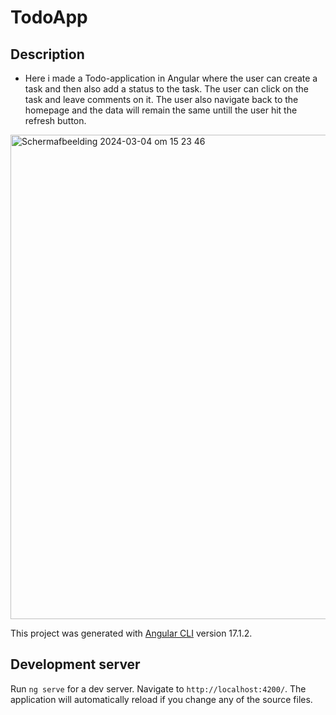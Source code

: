 # TodoApp

## Description 

* Here i made a Todo-application in Angular where the user can create a task and then also add a status to the task. The user can click on the task and leave comments on it. The user also navigate back to the homepage and the data will remain the same untill the user hit the refresh button. 

<img width="775" alt="Scherm­afbeelding 2024-03-04 om 15 23 46" src="https://github.com/JalalToufik/Todo-app/assets/112856590/7ea0101a-9c28-41f2-8323-980bbfbbf30a">

This project was generated with [Angular CLI](https://github.com/angular/angular-cli) version 17.1.2.

## Development server

Run `ng serve` for a dev server. Navigate to `http://localhost:4200/`. The application will automatically reload if you change any of the source files.


